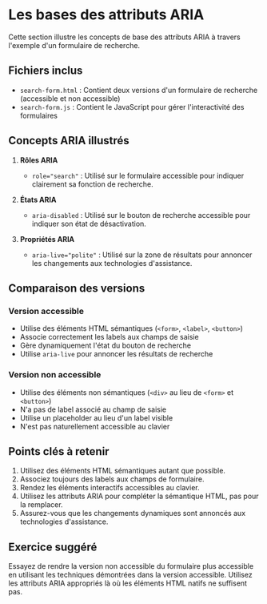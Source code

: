 # Les bases des attributs ARIA

Cette section illustre les concepts de base des attributs ARIA à travers l'exemple d'un formulaire de recherche.

## Fichiers inclus

- `search-form.html` : Contient deux versions d'un formulaire de recherche (accessible et non accessible)
- `search-form.js` : Contient le JavaScript pour gérer l'interactivité des formulaires

## Concepts ARIA illustrés

1. **Rôles ARIA**
   - `role="search"` : Utilisé sur le formulaire accessible pour indiquer clairement sa fonction de recherche.

2. **États ARIA**
   - `aria-disabled` : Utilisé sur le bouton de recherche accessible pour indiquer son état de désactivation.

3. **Propriétés ARIA**
   - `aria-live="polite"` : Utilisé sur la zone de résultats pour annoncer les changements aux technologies d'assistance.

## Comparaison des versions

### Version accessible

- Utilise des éléments HTML sémantiques (`<form>`, `<label>`, `<button>`)
- Associe correctement les labels aux champs de saisie
- Gère dynamiquement l'état du bouton de recherche
- Utilise `aria-live` pour annoncer les résultats de recherche

### Version non accessible

- Utilise des éléments non sémantiques (`<div>` au lieu de `<form>` et `<button>`)
- N'a pas de label associé au champ de saisie
- Utilise un placeholder au lieu d'un label visible
- N'est pas naturellement accessible au clavier

## Points clés à retenir

1. Utilisez des éléments HTML sémantiques autant que possible.
2. Associez toujours des labels aux champs de formulaire.
3. Rendez les éléments interactifs accessibles au clavier.
4. Utilisez les attributs ARIA pour compléter la sémantique HTML, pas pour la remplacer.
5. Assurez-vous que les changements dynamiques sont annoncés aux technologies d'assistance.

## Exercice suggéré

Essayez de rendre la version non accessible du formulaire plus accessible en utilisant les techniques démontrées dans la version accessible. Utilisez les attributs ARIA appropriés là où les éléments HTML natifs ne suffisent pas.
